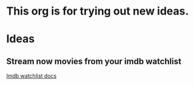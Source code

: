 # This org is for trying out new ideas.

# Ideas

## Stream now movies from your imdb watchlist

[Imdb watchlist docs](imdb_watchlist_docs.md)
